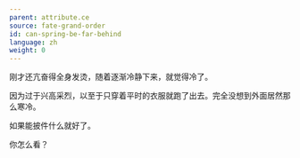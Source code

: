 ```yaml
---
parent: attribute.ce
source: fate-grand-order
id: can-spring-be-far-behind
language: zh
weight: 0
---
```


刚才还亢奋得全身发烫，随着逐渐冷静下来，就觉得冷了。

因为过于兴高采烈，以至于只穿着平时的衣服就跑了出去。完全没想到外面居然那么寒冷。

如果能披件什么就好了。

你怎么看？

